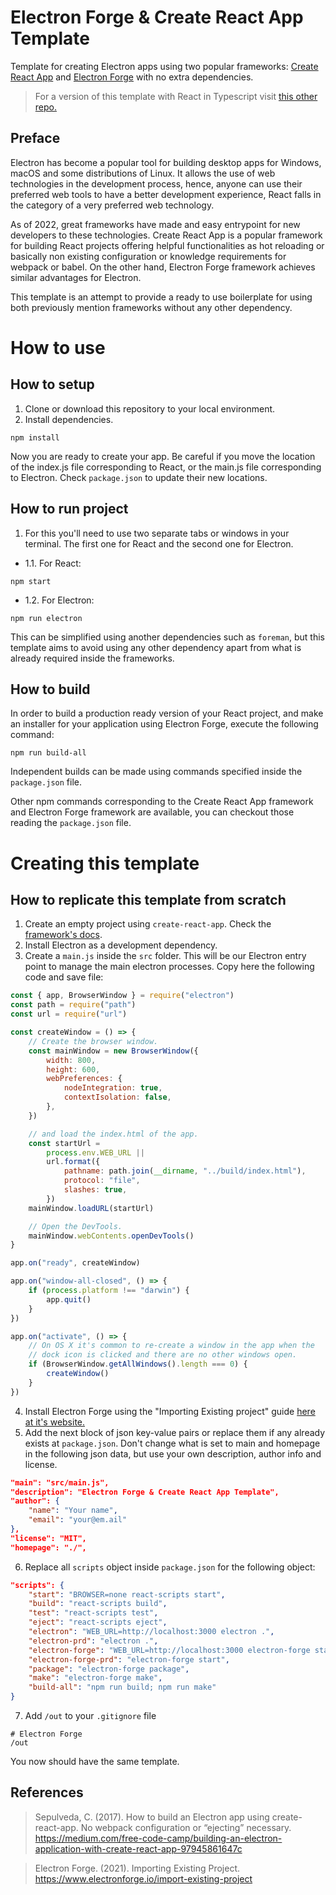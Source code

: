 # Electron Forge & Create React App Template

Template for creating Electron apps using two popular frameworks: [Create React App](https://create-react-app.dev/) and [Electron Forge](https://www.electronforge.io/) with no extra dependencies.

> For a version of this template with React in Typescript visit [this other repo.](https://github.com/hakantakiri/crats-ef)

## Preface

Electron has become a popular tool for building desktop apps for Windows, macOS and some distributions of Linux. It allows the use of web technologies in the development process, hence, anyone can use their preferred web tools to have a better development experience, React falls in the category of a very preferred web technology.

As of 2022, great frameworks have made and easy entrypoint for new developers to these technologies. Create React App is a popular framework for building React projects offering helpful functionalities as hot reloading or basically non existing configuration or knowledge requirements for webpack or babel. On the other hand, Electron Forge framework achieves similar advantages for Electron.

This template is an attempt to provide a ready to use boilerplate for using both previously mention frameworks without any other dependency.

# How to use

## How to setup

1. Clone or download this repository to your local environment.
2. Install dependencies.

```
npm install
```

Now you are ready to create your app. Be careful if you move the location of the index.js file corresponding to React, or the main.js file corresponding to Electron. Check `package.json` to update their new locations.

## How to run project

1. For this you'll need to use two separate tabs or windows in your terminal. The first one for React and the second one for Electron.

- 1.1. For React:

```
npm start
```

- 1.2. For Electron:

```
npm run electron
```

This can be simplified using another dependencies such as `foreman`, but this template aims to avoid using any other dependency apart from what is already required inside the frameworks.

## How to build

In order to build a production ready version of your React project, and make an installer for your application using Electron Forge, execute the following command:

```
npm run build-all
```

Independent builds can be made using commands specified inside the `package.json` file.

Other npm commands corresponding to the Create React App framework and Electron Forge framework are available, you can checkout those reading the `package.json` file.

# Creating this template

## How to replicate this template from scratch

1. Create an empty project using `create-react-app`. Check the [framework's docs](https://create-react-app.dev/docs/getting-started).
2. Install Electron as a development dependency.
3. Create a `main.js` inside the `src` folder. This will be our Electron entry point to manage the main electron processes. Copy here the following code and save file:

```js
const { app, BrowserWindow } = require("electron")
const path = require("path")
const url = require("url")

const createWindow = () => {
	// Create the browser window.
	const mainWindow = new BrowserWindow({
		width: 800,
		height: 600,
		webPreferences: {
			nodeIntegration: true,
			contextIsolation: false,
		},
	})

	// and load the index.html of the app.
	const startUrl =
		process.env.WEB_URL ||
		url.format({
			pathname: path.join(__dirname, "../build/index.html"),
			protocol: "file",
			slashes: true,
		})
	mainWindow.loadURL(startUrl)

	// Open the DevTools.
	mainWindow.webContents.openDevTools()
}

app.on("ready", createWindow)

app.on("window-all-closed", () => {
	if (process.platform !== "darwin") {
		app.quit()
	}
})

app.on("activate", () => {
	// On OS X it's common to re-create a window in the app when the
	// dock icon is clicked and there are no other windows open.
	if (BrowserWindow.getAllWindows().length === 0) {
		createWindow()
	}
})
```

4. Install Electron Forge using the "Importing Existing project" guide [here at it's website.](https://www.electronforge.io/import-existing-project)
5. Add the next block of json key-value pairs or replace them if any already exists at `package.json`. Don't change what is set to main and homepage in the following json data, but use your own description, author info and license.

```json
"main": "src/main.js",
"description": "Electron Forge & Create React App Template",
"author": {
    "name": "Your name",
    "email": "your@em.ail"
},
"license": "MIT",
"homepage": "./",
```

6. Replace all `scripts` object inside `package.json` for the following object:

```json
"scripts": {
    "start": "BROWSER=none react-scripts start",
    "build": "react-scripts build",
    "test": "react-scripts test",
    "eject": "react-scripts eject",
    "electron": "WEB_URL=http://localhost:3000 electron .",
    "electron-prd": "electron .",
    "electron-forge": "WEB_URL=http://localhost:3000 electron-forge start",
    "electron-forge-prd": "electron-forge start",
    "package": "electron-forge package",
    "make": "electron-forge make",
    "build-all": "npm run build; npm run make"
}
```

7. Add `/out` to your `.gitignore` file

```
# Electron Forge
/out
```

You now should have the same template.

## References

> Sepulveda, C. (2017). How to build an Electron app using create-react-app. No webpack configuration or “ejecting” necessary.
> https://medium.com/free-code-camp/building-an-electron-application-with-create-react-app-97945861647c

> Electron Forge. (2021). Importing Existing Project. https://www.electronforge.io/import-existing-project
